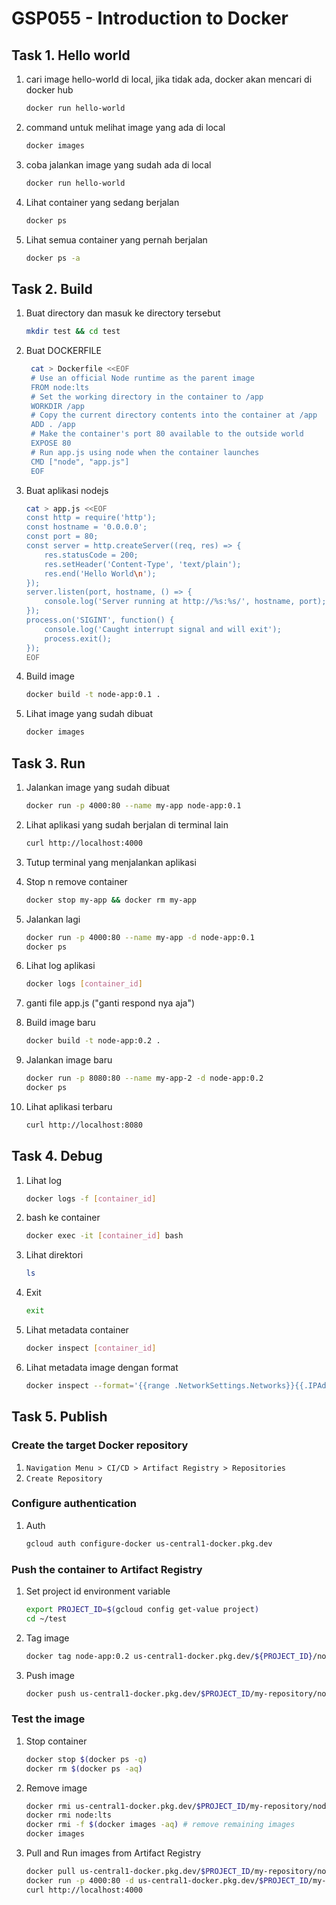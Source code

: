# GSP055 - Introduction to Docker

## Task 1. Hello world

1. cari image hello-world di local, jika tidak ada, docker akan mencari di docker hub

   ```bash
   docker run hello-world
   ```

2. command untuk melihat image yang ada di local

   ```bash
   docker images
   ```

3. coba jalankan image yang sudah ada di local

   ```bash
   docker run hello-world
   ```

4. Lihat container yang sedang berjalan

   ```bash
   docker ps
   ```

5. Lihat semua container yang pernah berjalan

   ```bash
   docker ps -a
   ```

## Task 2. Build

1. Buat directory dan masuk ke directory tersebut

   ```bash
   mkdir test && cd test
   ```

2. Buat DOCKERFILE

   ```bash
    cat > Dockerfile <<EOF
    # Use an official Node runtime as the parent image
    FROM node:lts
    # Set the working directory in the container to /app
    WORKDIR /app
    # Copy the current directory contents into the container at /app
    ADD . /app
    # Make the container's port 80 available to the outside world
    EXPOSE 80
    # Run app.js using node when the container launches
    CMD ["node", "app.js"]
    EOF
   ```

3. Buat aplikasi nodejs

   ```bash
   cat > app.js <<EOF
   const http = require('http');
   const hostname = '0.0.0.0';
   const port = 80;
   const server = http.createServer((req, res) => {
       res.statusCode = 200;
       res.setHeader('Content-Type', 'text/plain');
       res.end('Hello World\n');
   });
   server.listen(port, hostname, () => {
       console.log('Server running at http://%s:%s/', hostname, port);
   });
   process.on('SIGINT', function() {
       console.log('Caught interrupt signal and will exit');
       process.exit();
   });
   EOF
   ```

4. Build image

   ```bash
   docker build -t node-app:0.1 .
   ```

5. Lihat image yang sudah dibuat

   ```bash
   docker images
   ```

## Task 3. Run

1. Jalankan image yang sudah dibuat

   ```bash
   docker run -p 4000:80 --name my-app node-app:0.1
   ```

2. Lihat aplikasi yang sudah berjalan di terminal lain

   ```bash
   curl http://localhost:4000
   ```

3. Tutup terminal yang menjalankan aplikasi
4. Stop n remove container

   ```bash
   docker stop my-app && docker rm my-app
   ```

5. Jalankan lagi

   ```bash
   docker run -p 4000:80 --name my-app -d node-app:0.1
   docker ps
   ```

6. Lihat log aplikasi

   ```bash
   docker logs [container_id]
   ```

7. ganti file app.js ("ganti respond nya aja")
8. Build image baru

   ```bash
   docker build -t node-app:0.2 .
   ```

9. Jalankan image baru

   ```bash
   docker run -p 8080:80 --name my-app-2 -d node-app:0.2
   docker ps
   ```

10. Lihat aplikasi terbaru

    ```bash
    curl http://localhost:8080
    ```

## Task 4. Debug

1. Lihat log

   ```bash
   docker logs -f [container_id]
   ```

2. bash ke container

   ```bash
   docker exec -it [container_id] bash
   ```

3. Lihat direktori

   ```bash
   ls
   ```

4. Exit

   ```bash
   exit
   ```

5. Lihat metadata container

   ```bash
   docker inspect [container_id]
   ```

6. Lihat metadata image dengan format

   ```bash
   docker inspect --format='{{range .NetworkSettings.Networks}}{{.IPAddress}}{{end}}' [container_id]
   ```

## Task 5. Publish

### Create the target Docker repository

1. `Navigation Menu > CI/CD > Artifact Registry > Repositories`
2. `Create Repository`

### Configure authentication

1. Auth

   ```bash
   gcloud auth configure-docker us-central1-docker.pkg.dev
   ```

### Push the container to Artifact Registry

1. Set project id environment variable

   ```bash
   export PROJECT_ID=$(gcloud config get-value project)
   cd ~/test
   ```

2. Tag image

   ```bash
   docker tag node-app:0.2 us-central1-docker.pkg.dev/${PROJECT_ID}/node-app:0.2
   ```

3. Push image

   ```bash
   docker push us-central1-docker.pkg.dev/$PROJECT_ID/my-repository/node-app:0.2
   ```

### Test the image

1. Stop container

   ```bash
   docker stop $(docker ps -q)
   docker rm $(docker ps -aq)
   ```

2. Remove image

   ```bash
   docker rmi us-central1-docker.pkg.dev/$PROJECT_ID/my-repository/node-app:0.2
   docker rmi node:lts
   docker rmi -f $(docker images -aq) # remove remaining images
   docker images
   ```

3. Pull and Run images from Artifact Registry

   ```bash
   docker pull us-central1-docker.pkg.dev/$PROJECT_ID/my-repository/node-app:0.2
   docker run -p 4000:80 -d us-central1-docker.pkg.dev/$PROJECT_ID/my-repository/node-app:0.2
   curl http://localhost:4000
   ```
